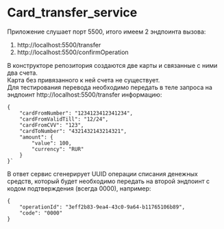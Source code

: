 # Card_transfer_service

Приложение слушает порт 5500, итого имеем 2 эндпоинта вызова:
1. http://localhost:5500/transfer
2. http://localhost:5500/confirmOperation

В конструкторе репозитория создаются две карты и связанные с ними два счета.\
Карта без привязанного к ней счета не существует.\
Для тестирования перевода необходимо передать в теле запроса на эндпоинт http://localhost:5500/transfer информацию:

    {
        "cardFromNumber": "1234123412341234",
        "cardFromValidTill": "12/24",
        "cardFromCVV": "123",
        "cardToNumber": "4321432143214321",
        "amount": {
            "value": 100,
            "currency": "RUR"
        }
    }`

В ответ сервис сгенерирует UUID операции списания денежных средств,
который будет необходимо передать на второй эндпоинт с кодом подтверждения (всегда 0000), например:

    {
        "operationId": "3eff2b83-9ea4-43c0-9a64-b11765106b89",
        "code": "0000"
    }

